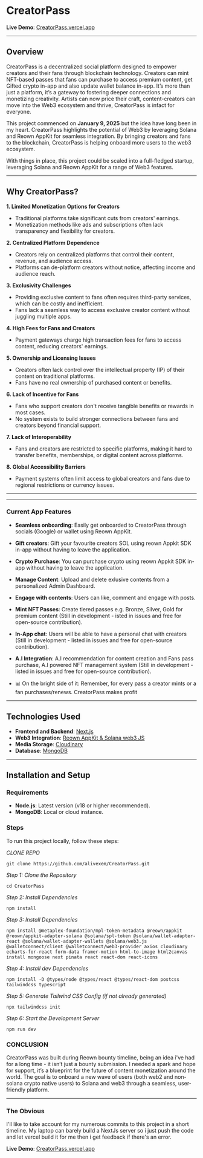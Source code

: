 # CreatorPass

**Live Demo**: [CreatorPass.vercel.app](https://CreatorPass.vercel.app/)

---


## Overview

CreatorPass is a decentralized social platform designed to empower creators and their fans through blockchain technology. Creators can mint NFT-based passes that fans can purchase to access premium content, get Gifted crypto in-app and also update wallet balance in-app. It’s more than just a platform, it’s a gateway to fostering deeper connections and monetizing creativity. Artists can now price their craft, content-creators can move into the Web3 ecosystem and thrive, CreatorPass is infact for everyone.

This project commenced on **January 9, 2025** but the idea have long been in my heart. CreatorPass highlights the potential of Web3 by leveraging Solana and Reown AppKit for seamless integration. By bringing creators and fans to the blockchain, CreatorPass is helping onboard more users to the web3 ecosystem.

With things in place, this project could be scaled into a full-fledged startup, leveraging Solana and Reown AppKit for a range of Web3 features.

---

## Why CreatorPass?

**1. Limited Monetization Options for Creators**

- Traditional platforms take significant cuts from creators' earnings.
- Monetization methods like ads and subscriptions often lack transparency and flexibility for creators.

**2. Centralized Platform Dependence**

- Creators rely on centralized platforms that control their content, revenue, and audience access.
- Platforms can de-platform creators without notice, affecting income and audience reach.



**3. Exclusivity Challenges**

- Providing exclusive content to fans often requires third-party services, which can be costly and inefficient.
- Fans lack a seamless way to access exclusive creator content without juggling multiple apps.


**4. High Fees for Fans and Creators**
- Payment gateways charge high transaction fees for fans to access content, reducing creators' earnings.



**5. Ownership and Licensing Issues**

- Creators often lack control over the intellectual property (IP) of their content on traditional platforms.
- Fans have no real ownership of purchased content or benefits.

**6. Lack of Incentive for Fans**

- Fans who support creators don't receive tangible benefits or rewards in most cases.
- No system exists to build stronger connections between fans and creators beyond financial support.

**7. Lack of Interoperability**

- Fans and creators are restricted to specific platforms, making it hard to transfer benefits, memberships, or digital content across platforms.

**8. Global Accessibility Barriers**

- Payment systems often limit access to global creators and fans due to regional restrictions or currency issues.


---
---

### Current App Features 

- **Seamless onboarding**: Easily get onboarded to CreatorPass through socials (Google) or wallet using Reown AppKit.
- **Gift creators**: Gift your favourite creators SOL using reown Appkit SDK in-app without having to leave the application.
- **Crypto Purchase**: You can purchase crypto using reown Appkit SDK in-app without having to leave the application.
- **Manage Content**: Upload and delete exlusive contents from a personalized Admin Dashboard.  
- **Engage with contents**: Users can like, comment and engage with posts.
-  **Mint NFT Passes**: Create tiered passes e.g. Bronze, Silver, Gold for premium content (Still in development - isted in issues and free for open-source contribution).
-  **In-App chat**: Users will be able to have a personal chat with creators (Still in development - listed in issues and free for open-source contribution).
- **A.I Integration**: A.I recommendation for content creation and Fans pass purchase, A.I powered NFT management system (Still in development -  listed in issues and free for open-source contribution).

- 📊 On the bright side of it: Remember, for every pass a creator mints or a fan purchases/renews. CreatorPass makes profit

---

## Technologies Used

- **Frontend and Backend**: [Next.js](https://nextjs.org/)  
- **Web3 Integration**: [Reown AppKit & Solana web3 JS](https://reown.io/)  
- **Media Storage**: [Cloudinary](https://cloudinary.com/)  
- **Database**: [MongoDB](https://www.mongodb.com/)  

---

## Installation and Setup

### Requirements
- **Node.js**: Latest version (v18 or higher recommended).  
- **MongoDB**: Local or cloud instance.  

### Steps

To run this project locally, follow these steps:

*CLONE REPO*
```
git clone https://github.com/alivexem/CreatorPass.git
```

*Step 1: Clone the Repository*
```
cd CreatorPass
```

*Step 2: Install Dependencies*
```
npm install
```

*Step 3: Install Dependencies*
```
npm install @metaplex-foundation/mpl-token-metadata @reown/appkit @reown/appkit-adapter-solana @solana/spl-token @solana/wallet-adapter-react @solana/wallet-adapter-wallets @solana/web3.js @walletconnect/client @walletconnect/web3-provider axios cloudinary echarts-for-react form-data framer-motion html-to-image html2canvas install mongoose next pinata react react-dom react-icons
```


*Step 4: Install dev Dependencies*
```
npm install -D @types/node @types/react @types/react-dom postcss tailwindcss typescript
```

*Step 5: Generate Tailwind CSS Config (if not already generated)*
```
npx tailwindcss init
```

*Step 6: Start the Development Server*
```
npm run dev
```

### CONCLUSION

CreatorPass was built during Reown bounty timeline, being an idea i've had for a long time - it isn’t just a bounty submission. I needed a spark and hope for support, it’s a blueprint for the future of content monetization around the world. The goal is to onboard a new wave of users (both web2 and non-solana crypto native users) to Solana and web3 through a seamless, user-friendly platform.

---

### The Obvious

I'll like to take account for my numerous commits to this project in a short timeline. My laptop can barely build a NextJs server so i just push the code and let vercel build it for me then i get feedback if there's an error.


**Live Demo**: [CreatorPass.vercel.app](https://CreatorPass.vercel.app/)
